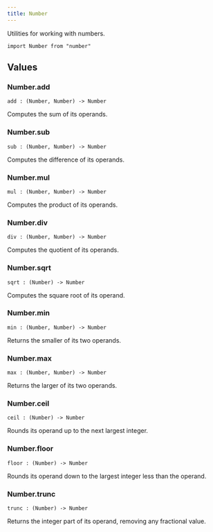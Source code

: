 ```yaml
---
title: Number
---
```


Utilities for working with numbers.

```grain
import Number from "number"
```

## Values

### Number.**add**

```grain
add : (Number, Number) -> Number
```

Computes the sum of its operands.

### Number.**sub**

```grain
sub : (Number, Number) -> Number
```

Computes the difference of its operands.

### Number.**mul**

```grain
mul : (Number, Number) -> Number
```

Computes the product of its operands.

### Number.**div**

```grain
div : (Number, Number) -> Number
```

Computes the quotient of its operands.

### Number.**sqrt**

```grain
sqrt : (Number) -> Number
```

Computes the square root of its operand.

### Number.**min**

```grain
min : (Number, Number) -> Number
```

Returns the smaller of its two operands.

### Number.**max**

```grain
max : (Number, Number) -> Number
```

Returns the larger of its two operands.

### Number.**ceil**

```grain
ceil : (Number) -> Number
```

Rounds its operand up to the next largest integer.

### Number.**floor**

```grain
floor : (Number) -> Number
```

Rounds its operand down to the largest integer less than the operand. 

### Number.**trunc**

```grain
trunc : (Number) -> Number
```

Returns the integer part of its operand, removing any fractional value.
